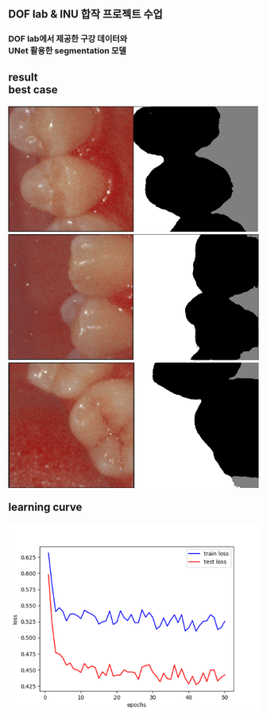 <h2>
DOF lab & INU 합작 프로젝트 수업
</h2>
<h3>
DOF lab에서 제공한 구강 데이터와<br>
UNet 활용한 segmentation 모델 
</h3>
<h2>
result<br>
best case

![screenshot](./samples/2022-09-21_000_0530.png)
![screenshot](./samples/2022-09-21_000_0640.png)
![screenshot](./samples/2022-09-21_002_0140.png)

learning curve

![screenshot](./samples/learnig_curve.png)
</h2>